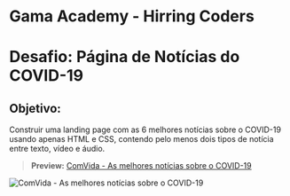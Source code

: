 # Gama Academy - Hirring Coders
# Desafio: Página de Notícias do COVID-19

## Objetivo:
Construir uma landing page com as 6 melhores notícias sobre o COVID-19 usando apenas HTML e CSS, contendo pelo menos dois tipos de notícia entre texto, vídeo e áudio.

> **Preview:**
> [ComVida - As melhores notícias sobre o COVID-19](https://comvida-hiring-coders.netlify.app/index.html)


![ComVida - As melhores notícias sobre o COVID-19](https://user-images.githubusercontent.com/47192417/79640779-d434ca00-8169-11ea-81d0-3df1dfbe4b3e.png)

